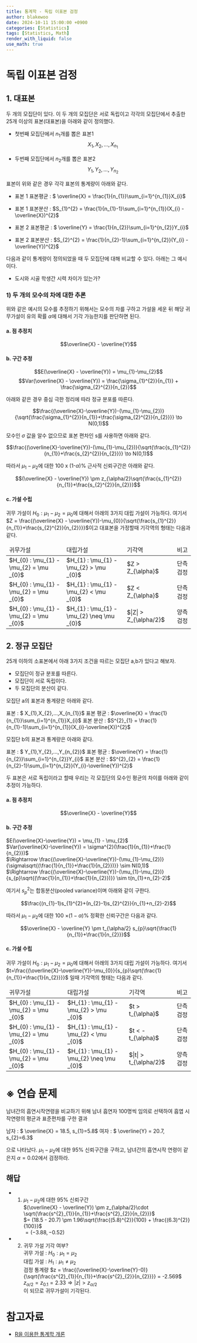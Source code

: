 ```yaml
---
title: 통계학 - 독립 이표본 검정
author: blakewoo
date: 2024-10-11 15:00:00 +0900
categories: [Statistics]
tags: [Statistics, Math]
render_with_liquid: false
use_math: true
---
```


# 독립 이표본 검정

## 1. 대표본
두 개의 모집단이 있다. 이 두 개의 모집단은 서로 독립이고 각각의 모집단에서 추출한 25개 이상의 표본(대표본)을 아래와 같이
정의했다.

- 첫번째 모집단에서 $n_{1}$개를 뽑은 표본1 
  $$X_{1},X_{2},...,X_{n_{1}}$$

- 두번째 모집단에서 $n_{2}$개를 뽑은 표본2 
  $$Y_{1},Y_{2},...,Y_{n_{2}}$$

표본이 위와 같은 경우 각각 표본의 통계량이 아래와 같다.

- 표본 1 표본평균 : $ \overline{X} = \frac{1}{n_{1}}\sum_{i=1}^{n_{1}}X_{i}$
- 표본 1 표본분산 : $S_{1}^{2} = \frac{1}{n_{1}-1}\sum_{i=1}^{n_{1}}(X_{i} - \overline{X})^{2}$

- 표본 2 표본평균 : $ \overline{Y} = \frac{1}{n_{2}}\sum_{i=1}^{n_{2}}Y_{i}$
- 표본 2 표본분산 : $S_{2}^{2} = \frac{1}{n_{2}-1}\sum_{i=1}^{n_{2}}(Y_{i} - \overline{Y})^{2}$

다음과 같이 통계량이 정의되었을 때 두 모집단에 대해 비교할 수 있다.
아래는 그 예시이다.

- 도시와 시골 학생간 시력 차이가 있는가?

### 1) 두 개의 모수의 차에 대한 추론
위와 같은 예시의 모수를 추정하기 위해서는 모수의 차를 구하고 가설을 세운 뒤
해당 귀무가설이 유의 확률 $\alpha$에 대해서 기각 가능한지를 판단하면 된다.

#### a. 점 추정치
$$\overline{X} - \overline{Y}$$

#### b. 구간 추정
$$E(\overline{X} - \overline{Y}) = \mu_{1}-\mu_{2}$$
$$Var(\overline{X} - \overline{Y}) = \frac{\sigma_{1}^{2}}{n_{1}} + \frac{\sigma_{2}^{2}}{n_{2}}$$

아래와 같은 경우 중심 극한 정리에 따라 정규 분포를 따른다.

$$\frac{(\overline{X}-\overline{Y})-(\mu_{1}-\mu_{2})}{\sqrt{\frac{\sigma_{1}^{2}}{n_{1}}+\frac{\sigma_{2}^{2}}{n_{2}}}} \to N(0,1)$$

모수인 $\sigma$ 값을 알수 없으므로 표본 편차인 s를 사용하면 아래와 같다.

$$\frac{(\overline{X}-\overline{Y})-(\mu_{1}-\mu_{2})}{\sqrt{\frac{s_{1}^{2}}{n_{1}}+\frac{s_{2}^{2}}{n_{2}}}} \to N(0,1)$$

따라서 $\mu_{1}-\mu_{2}$에 대한 100 x (1-$\alpha$)% 근사적 신뢰구간은 아래와 같다.

$$(\overline{X} - \overline{Y}) \pm z_{\alpha/2}\sqrt{\frac{s_{1}^{2}}{n_{1}}+\frac{s_{2}^{2}}{n_{2}}}$$


#### c. 가설 수립
귀무 가설이 $H_{0} : \mu_{1} - \mu_{2} = \mu_{0}$에 대해서 아래의 3가지 대립 가설이 가능하다.
여기서 $Z = \frac{(\overline{X} - \overline{Y})-\mu_{0}}{\sqrt{\frac{s_{1}^{2}}{n_{1}}+\frac{s_{2}^{2}}{n_{2}}}}$이고 대표본을 가정할때 기각역의 형태는 다음과 같다.

<table>
<thead>
<tr>
<td>귀무가설</td><td>대립가설</td><td>기각역</td><td>비고</td>
</tr>
</thead>
<tbody>
<tr>
<td>$H_{0} : \mu_{1} - \mu_{2} = \mu _{0}$</td><td>$H_{1} : \mu_{1} - \mu_{2} > \mu _{0}$</td><td>$Z > Z_{\alpha}$</td><td>단측검정</td>
</tr>
<tr>
<td>$H_{0} : \mu_{1} - \mu_{2} = \mu _{0}$</td><td>$H_{1} : \mu_{1} - \mu_{2} < \mu _{0}$</td><td>$Z < Z_{\alpha}$</td><td>단측검정</td>
</tr>
<tr>
<td>$H_{0} : \mu_{1} - \mu_{2} = \mu _{0}$</td><td>$H_{1} : \mu_{1} - \mu_{2} \neq \mu _{0}$</td><td>$|Z| > Z_{\alpha/2}$</td><td>양측검정</td>
</tr>
</tbody>
</table>


## 2. 정규 모집단
25개 이하의 소표본에서 아래 3가지 조건을 따르는 모집단 a,b가 있다고 해보자.

- 모집단이 정규 분포를 따른다.
- 모집단이 서로 독립이다.
- 두 모집단의 분산이 같다.

모집단 a의 표본과 통계량은 아래와 같다.

표본 : $ X_{1},X_{2},...,X_{n_{1}}$
표본 평균 : $\overline{X} = \frac{1}{n_{1}}\sum_{i=1}^{n_{1}}X_{i}$ 
표본 분산 : $S^{2}_{1} = \frac{1}{n_{1}-1}\sum_{i=1}^{n_{1}}(X_{i}-\overline{X})^{2}$  

모집단 b의 표본과 통계량은 아래와 같다.

표본 : $ Y_{1},Y_{2},...,Y_{n_{2}}$
표본 평균 : $\overline{Y} = \frac{1}{n_{2}}\sum_{i=1}^{n_{2}}Y_{i}$
표본 분산 : $S^{2}_{2} = \frac{1}{n_{2}-1}\sum_{i=1}^{n_{2}}(Y_{i}-\overline{Y})^{2}$

두 표본은 서로 독립이라고 할때 우리는 각 모집단의 모수인 평균의 차이를 아래와 같이 추정이 가능하다.

#### a. 점 추정치

$$\overline{X} - \overline{Y}$$

#### b. 구간 추정
$E(\overline{X}-\overline{Y}) = \mu_{1} - \mu_{2}$   
$Var(\overline{X}-\overline{Y}) = \sigma^{2}(\frac{1}{n_{1}}+\frac{1}{n_{2}})$   
$\Rightarrow \frac{(\overline{X}-\overline{Y})-(\mu_{1}-\mu_{2})}{\sigma\sqrt{(\frac{1}{n_{1}}+\frac{1}{n_{2}})}} \sim N(0,1)$    
$\Rightarrow \frac{(\overline{X}-\overline{Y})-(\mu_{1}-\mu_{2})}{s_{p}\sqrt{(\frac{1}{n_{1}}+\frac{1}{n_{2}})}} \sim t(n_{1}+n_{2}-2)$

여기서 $s_{p}^{2}$는 합동분산(pooled variance)이며 아래와 같이 구한다.

$$\frac{(n_{1}-1)s_{1}^{2}+(n_{2}-1)s_{2}^{2}}{n_{1}+n_{2}-2}$$

따라서 $\mu_{1}-\mu_{2}$에 대한 100 $\times (1-\alpha)$% 정확한 신뢰구간은 다음과 같다.

$$\overline{X} - \overline{Y} \pm t_{\alpha/2} s_{p}\sqrt{\frac{1}{n_{1}}+\frac{1}{n_{2}}}$$


#### c. 가설 수립
귀무 가설이 $H_{0} : \mu_{1} - \mu_{2} = \mu_{0}$에 대해서 아래의 3가지 대립 가설이 가능하다.
여기서 $t=\frac{(\overline{X}-\overline{Y})-\mu_{0}}{s_{p}\sqrt{\frac{1}{n_{1}}+\frac{1}{n_{2}}}}$ 일때 기각역의 형태는 다음과 같다.

<table>
<thead>
<tr>
<td>귀무가설</td><td>대립가설</td><td>기각역</td><td>비고</td>
</tr>
</thead>
<tbody>
<tr>
<td>$H_{0} : \mu_{1} - \mu_{2} = \mu _{0}$</td><td>$H_{1} : \mu_{1} - \mu_{2} > \mu _{0}$</td><td>$t > t_{\alpha}$</td><td>단측검정</td>
</tr>
<tr>
<td>$H_{0} : \mu_{1} - \mu_{2} = \mu _{0}$</td><td>$H_{1} : \mu_{1} - \mu_{2} < \mu _{0}$</td><td>$t < -t_{\alpha}$</td><td>단측검정</td>
</tr>
<tr>
<td>$H_{0} : \mu_{1} - \mu_{2} = \mu _{0}$</td><td>$H_{1} : \mu_{1} - \mu_{2} \neq \mu _{0}$</td><td>$|t| > t_{\alpha/2}$</td><td>양측검정</td>
</tr>
</tbody>
</table>


# ※ 연습 문제
남녀간의 흡연시작연령을 비교하기 위해 남녀 흡연자 100명씩 임의로 선택하여 흡엽 시작연령의 평균과 표준편차를 구한 결과

남자 : $ \overline{X} = 18.5, s_{1}=5.8$
여자 : $ \overline{Y} = 20.7, s_{2}=6.3$

으로 나타났다. $\mu_{1} - \mu_{2}$에 대한 95% 신뢰구간을 구하고, 남녀간의 흡연시작 연령이 같은지 $\alpha=0.02$에서 검정하라.

## 해답
- 1. $\mu_{1} - \mu_{2}$에 대한 95% 신뢰구간   
  $(\overline{X} - \overline{Y}) \pm z_{\alpha/2}\cdot \sqrt{\frac{s^{2}_{1}}{n_{1}}+\frac{s^{2}_{2}}{n_{2}}}$    
  $= (18.5 - 20.7) \pm 1.96\sqrt{\frac{(5.8)^{2}}{100} + \frac{(6.3)^{2}}{100}}$      
  $= (-3.88,-0.52)$

- 2. 귀무 가설 기각 여부?    
  귀무 가설 : $H_{0} : \mu_{1} = \mu_{2}$   
  대립 가설 : $H_{1} : \mu_{1} \neq \mu_{2}$       
  검정 통계량 $z = \frac{(\overline{X}-\overline{Y}-0)}{\sqrt{\frac{s^{2}_{1}}{n_{1}}+\frac{s^{2}_{2}}{n_{2}}}} = -2.569$   
  $z_{\alpha/2} = z_{0.1} = 2.33 \Rightarrow |z| > z_{\alpha/2}$   
  이 되므로 귀무가설이 기각된다.   
     

# 참고자료
- [R을 이용한 통계학 개론](https://www.kmooc.kr/view/course/detail/5086?tm=20240914182522)
